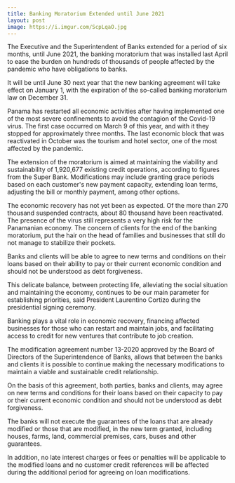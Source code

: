 ```yaml
---
title: Banking Moratorium Extended until June 2021
layout: post
image: https://i.imgur.com/ScpLqaO.jpg
---
```


The Executive and the Superintendent of Banks extended for a period of six months, until June 2021, the banking moratorium that was installed last April to ease the burden on hundreds of thousands of people affected by the pandemic who have obligations to banks.

It will be until June 30 next year that the new banking agreement will take effect on January 1, with the expiration of the so-called banking moratorium law on December 31.

Panama has restarted all economic activities after having implemented one of the most severe confinements to avoid the contagion of the Covid-19 virus. The first case occurred on March 9 of this year, and with it they stopped for approximately three months. The last economic block that was reactivated in October was the tourism and hotel sector, one of the most affected by the pandemic.

The extension of the moratorium is aimed at maintaining the viability and sustainability of 1,920,677 existing credit operations, according to figures from the Super Bank. Modifications may include granting grace periods based on each customer's new payment capacity, extending loan terms, adjusting the bill or monthly payment, among other options.

The economic recovery has not yet been as expected. Of the more than 270 thousand suspended contracts, about 80 thousand have been reactivated. The presence of the virus still represents a very high risk for the Panamanian economy. The concern of clients for the end of the banking moratorium, put the hair on the head of families and businesses that still do not manage to stabilize their pockets.

Banks and clients will be able to agree to new terms and conditions on their loans based on their ability to pay or their current economic condition and should not be understood as debt forgiveness.

This delicate balance, between protecting life, alleviating the social situation and maintaining the economy, continues to be our main parameter for establishing priorities, said President Laurentino Cortizo during the presidential signing ceremony.

Banking plays a vital role in economic recovery, financing affected businesses for those who can restart and maintain jobs, and facilitating access to credit for new ventures that contribute to job creation.

The modification agreement number 13-2020 approved by the Board of Directors of the Superintendence of Banks, allows that between the banks and clients it is possible to continue making the necessary modifications to maintain a viable and sustainable credit relationship.

On the basis of this agreement, both parties, banks and clients, may agree on new terms and conditions for their loans based on their capacity to pay or their current economic condition and should not be understood as debt forgiveness.

The banks will not execute the guarantees of the loans that are already modified or those that are modified, in the new term granted, including houses, farms, land, commercial premises, cars, buses and other guarantees.

In addition, no late interest charges or fees or penalties will be applicable to the modified loans and no customer credit references will be affected during the additional period for agreeing on loan modifications.
